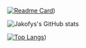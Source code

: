 [![Readme Card](https://github-readme-stats.vercel.app/api/pin/?username=jakofys&repo=isme)](https://github.com/jakofys/github-readme-stats))

![Jakofys's GitHub stats](https://github-readme-stats.vercel.app/api?username=jakofys&show_icons=true&theme=dracula)

[![Top Langs](https://github-readme-stats.vercel.app/api/wakatime/?username=jakofys&layout=compact)](https://github.com/jakofys/github-readme-stats))
